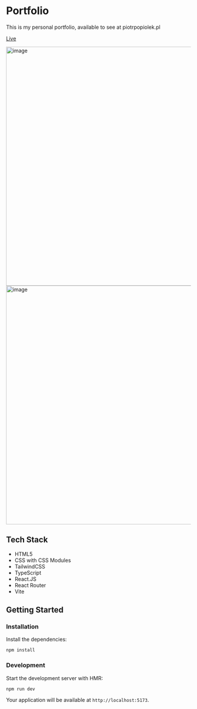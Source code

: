 # Portfolio

This is my personal portfolio, available to see at piotrpopiolek.pl

[Live](https://www.piotrpopiolek.pl)

<img width="650" alt="image" src="https://github.com/user-attachments/assets/822f84ad-c06c-4965-a460-31ec2c07cc3d" />

<img width="650" alt="image" src="https://github.com/user-attachments/assets/a127877e-a196-4158-a5f3-78bf2e932747" />


## Tech Stack

- HTML5
- CSS with CSS Modules
- TailwindCSS
- TypeScript
- React.JS
- React Router
- Vite

## Getting Started

### Installation

Install the dependencies:

```bash
npm install
```

### Development

Start the development server with HMR:

```bash
npm run dev
```

Your application will be available at `http://localhost:5173`.
